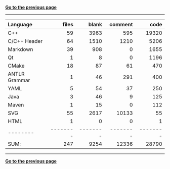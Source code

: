 [**Go to the previous page**](../../README.md)

----

Language|files|blank|comment|code
:-------|-------:|-------:|-------:|-------:
C++|59|3963|595|19320
C/C++ Header|64|1510|1210|5206
Markdown|39|908|0|1655
Qt|1|8|0|1196
CMake|18|87|61|470
ANTLR Grammar|1|46|291|400
YAML|5|54|37|250
Java|3|46|9|125
Maven|1|15|0|112
SVG|55|2617|10133|55
HTML|1|0|0|1
--------|--------|--------|--------|--------
SUM:|247|9254|12336|28790

----


[**Go to the previous page**](../../README.md)
